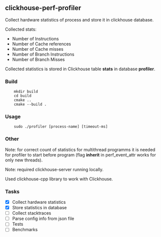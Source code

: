 ## clickhouse-perf-profiler

Collect hardware statistics of process and store it in clickhouse database.

Collected stats:
* Number of Instructions
* Number of Cache references
* Number of Cache misses
* Number of Branch Instructions
* Number of Branch Misses

Collected statistics is stored in Clickhouse table **stats** in database **profiler**.

### Build
```
    mkdir build
    cd build
    cmake ..
    cmake --build .
```

### Usage
```
    sudo ./profiler [process-name] [timeout-ms]
```

### Other
Note: for correct count of statistics for multithread programms it is needed for profiler to start before program (flag **inherit** in perf_event_attr works for only new threads).

Note: required clickhouse-server running locally.

Used clickhouse-cpp library to work with Clickhouse.

### Tasks
- [x] Collect hardware statistics
- [x] Store statistics in database
- [ ] Collect stacktraces
- [ ] Parse config info from json file
- [ ] Tests
- [ ] Benchmarks